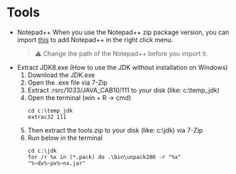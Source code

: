 # Tools
* Notepad++
	When you use the Notepad++ zip package version, you can import [this](./Notepad++.reg) to add Notepad++ in the right click menu.
	> :warning: Change the path of the Notepad++ before you import it.
* Extract JDK8.exe (How to use the JDK without installation on Windows)
	1. Download the JDK.exe
	2. Open the .exe file via 7-Zip
	3. Extract .rsrc/1033/JAVA_CAB10/111 to your disk (like: c:\temp_jdk)
	4. Open the terminal (win + R -> cmd)
		```
		cd c:\temp_jdk
		extrac32 111
		```
	5. Then extract the tools.zip to your disk (like: c:\jdk) via 7-Zip 
	6. Run below in the terminal
		```
		cd c:\jdk
		for /r %x in (*.pack) do .\bin\unpack200 -r "%x" "%~dx%~px%~nx.jar"
		```
